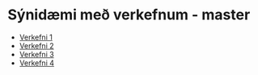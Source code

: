 # Sýnidæmi með verkefnum - master

* [Verkefni 1](https://grunnskoli.github.io/synidaemi/)
* [Verkefni 2](https://grunnskoli.github.io/synidaemi/verkefni-2)
* [Verkefni 3](https://grunnskoli.github.io/synidaemi/verkefni-3/verkefni-31)
* [Verkefni 4](https://grunnskoli.github.io/synidaemi/verkefni-4) 